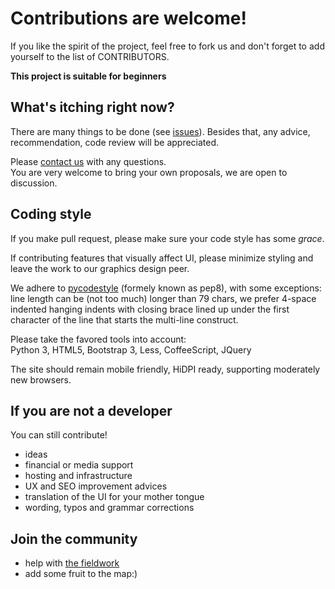 Contributions are welcome!
==========================

If you like the spirit of the project, feel free to fork us and don't forget to add yourself
to the list of CONTRIBUTORS.

**This project is suitable for beginners** 

## What's itching right now?

There are many things to be done (see [issues](https://github.com/jsmesami/naovoce/issues/)).
Besides that, any advice, recommendation, code review will be appreciated.

Please [contact us](mailto:software@na-ovoce.cz) with any questions.  
You are very welcome to bring your own proposals, we are open to discussion.

## Coding style

If you make pull request, please make sure your code style has some _grace_.

If contributing features that visually affect UI, please minimize styling and leave 
the work to our graphics design peer.

We adhere to [pycodestyle](https://pycodestyle.readthedocs.io/en/latest/) 
(formely known as pep8), with some exceptions: line length can be (not too much) longer 
than 79 chars, we prefer 4-space indented hanging indents with closing brace lined up 
under the first character of the line that starts the multi-line construct.

Please take the favored tools into account:  
Python 3, HTML5, Bootstrap 3, Less, CoffeeScript, JQuery

The site should remain mobile friendly, HiDPI ready, supporting moderately new browsers.

## If you are not a developer

You can still contribute!

* ideas
* financial or media support
* hosting and infrastructure
* UX and SEO improvement advices
* translation of the UI for your mother tongue
* wording, typos and grammar corrections

## Join the community

* help with [the fieldwork](https://na-ovoce.cz/cs/podporte-nas/)
* add some fruit to the map:)
